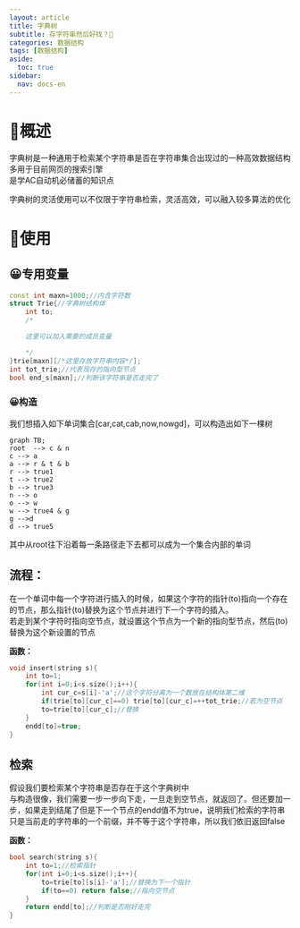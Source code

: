 ```yaml
---
layout: article
title: 字典树
subtitle: 存字符串然后好找？🤔
categories: 数据结构
tags: [数据结构]
aside:
  toc: true
sidebar:
  nav: docs-en
---
```


# 📕概述
  
字典树是一种通用于检索某个字符串是否在字符串集合出现过的一种高效数据结构  
多用于目前网页的搜索引擎  
是学AC自动机必储蓄的知识点  

字典树的灵活使用可以不仅限于字符串检索，灵活高效，可以融入较多算法的优化  

# 📕使用

## 😀专用变量

```cpp
const int maxn=1000;//内含字符数   
struct Trie{//字典树结构体
    int to;
    /*

    这里可以加入需要的成员变量

    */
}trie[maxn][/*这里存放字符串内容*/];
int tot_trie;//代表现存的指向型节点
bool end_s[maxn];//判断该字符串是否走完了
```
### 😀构造

我们想插入如下单词集合[car,cat,cab,now,nowgd]，可以构造出如下一棵树

```mermaid
graph TB;
root  --> c & n
c --> a
a --> r & t & b
r --> true1
t --> true2
b --> true3
n --> o
o --> w
w --> true4 & g
g -->d
d --> true5
```
其中从root往下沿着每一条路径走下去都可以成为一个集合内部的单词 

## 流程：

在一个单词中每一个字符进行插入的时候，如果这个字符的指针(to)指向一个存在的节点，那么指针(to)替换为这个节点并进行下一个字符的插入。  
若走到某个字符时指向空节点，就设置这个节点为一个新的指向型节点，然后(to)替换为这个新设置的节点  
  
**函数：**

```cpp
void insert(string s){
    int to=1;
    for(int i=0;i<s.size();i++){
        int cur_c=s[i]-'a';//这个字符分离为一个数放在结构体第二维
        if(trie[to][cur_c]==0) trie[to][cur_c]=++tot_trie;//若为空节点
        to=trie[to][cur_c];//替换
    }
    endd[to]=true;
}
```

## 检索
假设我们要检索某个字符串是否存在于这个字典树中  
与构造很像，我们需要一步一步向下走，一旦走到空节点，就返回了。但还要加一步，如果走到结尾了但是下一个节点的endd值不为true，说明我们检索的字符串只是当前走的字符串的一个前缀，并不等于这个字符串，所以我们依旧返回false  
  
**函数：**

```cpp
bool search(string s){
    int to=1;//检索指针
    for(int i=0;i<s.size();i++){
        to=trie[to][s[i]-'a'];//替换为下一个指针
        if(to==0) return false;//指向空节点
    }
    return endd[to];//判断是否刚好走完
}
```
